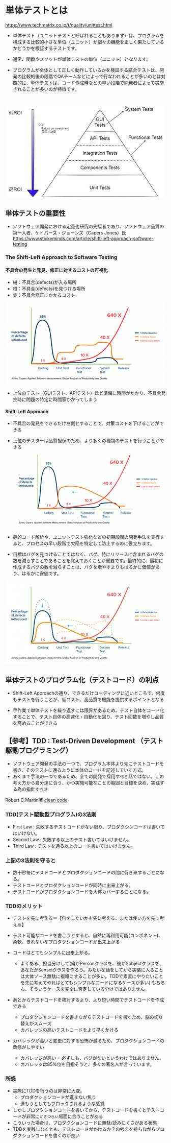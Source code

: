 # 単体テストとは
https://www.techmatrix.co.jp/t/quality/unittest.html

- 単体テスト（ユニットテストと呼ばれることもあります）は、プログラムを構成する比較的小さな単位（ユニット）が個々の機能を正しく果たしているかどうかを検証するテストです。

- 通常、関数やメソッドが単体テストの単位（ユニット）となります。 
- プログラムが全体として正しく動作しているかを検証する結合テストは、開発の比較的後の段階でQAチームなどによって行なわれることが多いのとは対照的に、単体テストは、コード作成時などの早い段階で開発者によって実施されることが多いのが特徴です。

<br>

![image](./pic/TestPyramid.png)


## 単体テストの重要性
- ソフトウェア開発における定量化研究の先駆者であり、ソフトウェア品質の第一人者、​ケイパーズ・ジョーンズ（Capers Jones）氏
https://www.stickyminds.com/article/shift-left-approach-software-testing


### The Shift-Left Approach to Software Testing

#### 不具合の発生と発見、修正に対するコストの可視化
- 紺：不具合(defects)が入る場所
- 橙：不具合(defects)を見つける場所
- 赤：不具合修正にかかるコスト

![image](./pic/Testingimage3.png)


- 上位のテスト（GUIテスト、APIテスト）ほど準備に時間がかかり、不具合発生時に問題の特定に時間家かかってしまう



#### Shift-Left Approach
- 不具合の発見をできるだけ左側とすることで、対策コストを下げることができる
- 上位のテスターは品質担保のため、より多くの種類のテストを行うことができる
![image](./pic/Testingimage4.png)



- 静的コード解析や、ユニットテスト強化などの初期段階の開発手法を実行すると、プロセスの早い段階で欠陥を特定して防止するのに役立ちます。
- 目標はバグを見つけることではなく、バグ、特にリリースに含まれるバグの数を減らすことであることを覚えておくことが重要です。最終的に、最初に作成するバグの数を減らすことは、バグを増やすよりもはるかに価値があり、はるかに安価です。

![image](./pic/Testingimage6.jpg)




## 単体テストのプログラム化（テストコード）の利点

- Shift-Left Approachの通り、できるだけコーディングに近いところで、何度もテストを行うことが、低コスト、高品質で機能を提供するポイントとなる

- 手作業で単体テストを繰り返すには限界があるため、テスト自体をコード化することで、テスト自体の高速化・自動化を図り、テスト回数を増やし品質を高めることができる



## 【参考】TDD : Test-Driven Development （テスト駆動プログラミング）
- ソフトウェア開発の手法の一つで、プログラム本体より先にテストコードを書き、そのテストに通るように本体のコードを記述していく方式。
- あくまで手法の一つであるため、全ての開発で採用すべき話ではない。この考え方から自分達に合う、かつ実施可能なことの範囲と目標を決め、実践する為の指針すべき

Robert C.Martin著 [clean code](https://www.amazon.co.jp/Clean-Code-%E3%82%A2%E3%82%B8%E3%83%A3%E3%82%A4%E3%83%AB%E3%82%BD%E3%83%95%E3%83%88%E3%82%A6%E3%82%A7%E3%82%A2%E9%81%94%E4%BA%BA%E3%81%AE%E6%8A%80-Robert-C-Martin/dp/4048930591)


### TDD(テスト駆動型プログラム)の3法則

- First Law : 失敗するテストコードがない限り、プロダクシンコードは書いてはいけない。
- Second Law : 失敗する以上のテスト書いてはいけません。
- Third Law : テストを通る以上のコード書いてはいけません。

### 上記の3法則を守ると
- 数十秒毎にテストコードとプロダクションコードの間に行き来することになる。
- テストコードとプロダクションコードが同時に出来上がる。
- テストコードがプロダクションコードを大体カバーすることになる。

### TDDのメリット
- テストを先に考える＝【何をしたいかを先に考える、または使い方を先に考える】
- テスト可能なコードを書こうとすると、自然に再利用可能(コンポネント)、柔軟、きれないなプロダクションコードが出来上がる
- コードはとてもシンプルに出来上がる。
    - よくある、担当分けして(俺がPersonクラスを、彼がSubjectクラスを、あなたがSenseiクラスを作ろう。みたいな話をしてから実装に入ることは大体ソース無駄に複雑にすることが多い。TDDで素直にやりたいことを先に考えてやればとてもシンプルなコードになるケースが多い)
    もちろん、そういうケースを完全に否定している分けではありません。


- あとからテストコードを検討するより、より短い時間でテストコードを作成できる
    - プロダクションコードを書きながらテストコードを書くため、脳の切り替えがスムーズ
    - カバレッジの高いテストコードをより早くかける

- カバレッジが高いと変更に対する恐怖が減るため、プロダクションコードの改修がしやすい
    - カバレッジが高い = 必ずしも、バグがないというわけではありません。
    - カバレッジは85%位を目指そうと、多くの著名人が言っています。


### 所感
- 実際にTDDを行うのは非常に大変。
    - プロダクションコードが進まない焦り
    - 進もうとしてもブロックされるような感覚
- しかしプロダクションコードを書いてから、テストコードを書くとテストコードが非常に`かきづらい`場面に合うことがある
- こういった場合は、プロダクションコードに無駄/読みにくさがある状態
- TDDを実践しなくとも、テストコードがかけるか？の考えを持ちながらプロダクションコードを書くのが良い